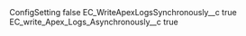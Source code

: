 <?xml version="1.0" encoding="UTF-8"?>
<CustomMetadata xmlns="http://soap.sforce.com/2006/04/metadata" xmlns:xsi="http://www.w3.org/2001/XMLSchema-instance" xmlns:xsd="http://www.w3.org/2001/XMLSchema">
    <label>ConfigSetting</label>
    <protected>false</protected>
    <values>
        <field>EC_WriteApexLogsSynchronously__c</field>
        <value xsi:type="xsd:boolean">true</value>
    </values>
    <values>
        <field>EC_write_Apex_Logs_Asynchronously__c</field>
        <value xsi:type="xsd:boolean">true</value>
    </values>
</CustomMetadata>
